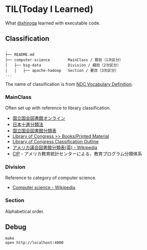 # TIL(Today I Learned)

What [@xhiroga](https://twitter.com/xhiroga) learned with executable code.

## Classification

```tree
.
├── README.md
├── computer-science        MainClass / 類目（1次区分）
│   ├── big-data            Division / 綱目（2次区分）
│   │   ├── apache-hadoop   Section / 要目（3次区分）
...
```

The name of classification is from [NDC Vocabulary Definition](https://www.jla.or.jp/Portals/0/data/iinkai/bunrui/2_NDC%20Vocabulary.pdf).

### MainClass

Often set up with reference to library classification.

- [国立国会図書館オンライン](https://ndlonline.ndl.go.jp/#!/)
- [日本十進分類法](https://www.ndl.go.jp/jp/data/NDC10code202006.pdf)
- [国立国会図書館分類表](https://www.ndl.go.jp/jp/data/catstandards/classification_subject/ndlc.html)
- [Library of Congress >> Books/Printed Material](https://www.loc.gov/books/?all=true)
- [Library of Congress Classification Outline](https://www.loc.gov/catdir/cpso/lcco/)
- [アメリカ議会図書館分類表(英) - Wikipedia](https://en.wikipedia.org/wiki/Library_of_Congress_Classification)
- [CIP](https://nces.ed.gov/ipeds/cipcode/browse.aspx?y=55) - アメリカ教育統計センターによる、教育プログラム分類体系

### Division

Reference to category of computer science.

- [Computer science \- Wikipedia](https://en.wikipedia.org/wiki/Computer_science)

### Section

Alphabetical order.


## Debug

```shell
make
open http://localhost:4000
```

